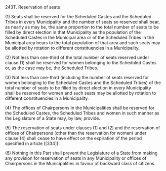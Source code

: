 243T. Reservation of seats

(1) Seats shall be reserved for the Scheduled Castes and the Scheduled Tribes in every Municipality and the number of seats so reserved shall bear, as nearly as may be, the same proportion to the total number of seats to be filled by direct election in that Municipality as the population of the Scheduled Castes in the Municipal area or of the Scheduled Tribes in the Municipal area bears to the total population of that area and such seats may be allotted by rotation to different constituencies in a Municipality.

(2) Not less than one-third of the total number of seats reserved under clause (1) shall be reserved for women belonging to the Scheduled Castes or, as the case may be, the Scheduled Tribes.

(3) Not less than one-third (including the number of seats reserved for women belonging to the Scheduled Castes and the Scheduled Tribes) of the total number of seats to be filled by direct election in every Municipality shall be reserved for women and such seats may be allotted by rotation to different constituencies in a Municipality.

(4) The offices of Chairpersons in the Municipalities shall be reserved for the Scheduled Castes, the Scheduled Tribes and women in such manner as the Legislature of a State may, by law, provide.

(5) The reservation of seats under clauses (1) and (2) and the reservation of offices of Chairpersons (other than the reservation for women) under clause (4) shall cease to have effect on the expiration of the period specified in article [[334]] .

(6) Nothing in this Part shall prevent the Legislature of a State from making any provision for reservation of seats in any Municipality or offices of Chairpersons in the Municipalities in favour of backward class of citizens.

